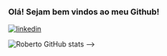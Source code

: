 ### Olá! Sejam bem vindos ao meu Github!

[![linkedin](https://img.shields.io/badge/LinkedIn-0077B5?style=for-the-badge&logo=linkedin&logoColor=white)](https://www.linkedin.com/in/roberto-giné-59b34b26b)

![Roberto GitHub stats](https://github-readme-stats.vercel.app/api?username=robertogine&show_icons=true&theme=highcontrast)
-->
